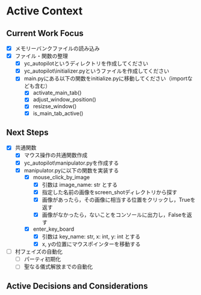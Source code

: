 # Active Context

## Current Work Focus

- [x] メモリーバンクファイルの読み込み
- [x] ファイル・関数の整理
  - [x] yc_autopilotというディレクトリを作成してください
  - [x] yc_autopilot\initializer.pyというファイルを作成してください
  - [x] main.pyにある以下の関数をinitialize.pyに移動してください（importなども含む）
    - [x] activate_main_tab()
    - [x] adjust_window_position()
    - [x] resizse_window()
    - [x] is_main_tab_active()  

## Next Steps

- [x] 共通関数
  - [x] マウス操作の共通関数作成
  - [x] yc_autopilot\manipulator.pyを作成する
  - [x] manipulator.pyに以下の関数を実装する
    - [x] mouse_click_by_image
      - [x] 引数は image_name: str とする
      - [x] 指定した名前の画像をscreen_shotディレクトリから探す
      - [x] 画像があったら，その画像に相当する位置をクリックし，Trueを返す
      - [x] 画像がなかったら，ないことをコンソールに出力し，Falseを返す
    - [x] enter_key_board
      - [x] 引数は key_name: str, x: int, y: int とする
      - [x] x, yの位置にマウスポインターを移動する
- [ ] 村フェイズの自動化
  - [ ] パーティ初期化
  - [ ] 聖なる儀式解放までの自動化

## Active Decisions and Considerations
